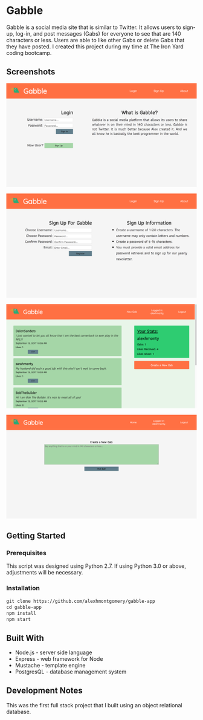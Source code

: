 # Gabble

Gabble is a social media site that is similar to Twitter. It allows users to sign-up, log-in, and post messages (Gabs) for everyone to see that are 140 characters or less. Users are able to like other Gabs or delete Gabs that they have posted.
I created this project during my time at The Iron Yard coding bootcamp.

## Screenshots

![Login page](/screenshots/screenshot-login.png)

![Sign-Up page](/screenshots/screenshot-register.png)

![Home page after Login](/screenshots/screenshot-home.png)

![Post a new Gab](/screenshots/screenshot-postgab.png)

## Getting Started

### Prerequisites

This script was designed using Python 2.7. If using Python 3.0 or above, adjustments will be necessary.

### Installation
```
git clone https://github.com/alexhmontgomery/gabble-app
cd gabble-app
npm install
npm start
```

## Built With
* Node.js - server side language
* Express - web framework for Node
* Mustache - template engine
* PostgresQL - database management system

## Development Notes
This was the first full stack project that I built using an object relational database. 
